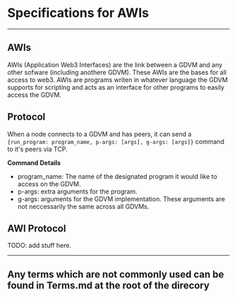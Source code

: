 # Specifications for AWIs

---

## AWIs
AWIs (Application Web3 Interfaces) are the link between a GDVM and any other sofware (including anothere GDVM). These AWIs are the bases for all access to web3. AWIs are programs writen in whatever language the GDVM supports for scripting and acts as an interface for other programs to easily access the GDVM. 

## Protocol

When a node connects to a GDVM and has peers, it can send a `{run_program: program_name, p-args: [args], g-args: [args]}` command to it's peers via TCP. 

**Command Details**
- program_name: The name of the designated program it would like to access on the GDVM.
- p-args: extra arguments for the program.
- g-args: arguments for the GDVM implementation. These arguments are not neccessarily the same across all GDVMs.

## AWI Protocol

TODO: add stuff here.

---
## Any terms which are not commonly used can be found in Terms.md at the root of the direcory
